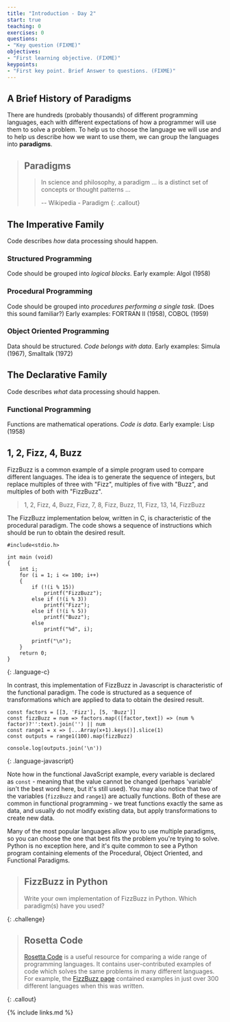```yaml
---
title: "Introduction - Day 2"
start: true
teaching: 0
exercises: 0
questions:
- "Key question (FIXME)"
objectives:
- "First learning objective. (FIXME)"
keypoints:
- "First key point. Brief Answer to questions. (FIXME)"
---
```


## A Brief History of Paradigms

There are hundreds (probably thousands) of different programming languages, each with different expectations of how a programmer will use them to solve a problem.
To help us to choose the language we will use and to help us describe how we want to use them, we can group the languages into **paradigms**.

> ## Paradigms
>
> > In science and philosophy, a paradigm ... is a distinct set of concepts or thought patterns ...
> >
> > -- Wikipedia - Paradigm
{: .callout}

## The Imperative Family

Code describes *how* data processing should happen.

### Structured Programming

Code should be grouped into *logical blocks*.
Early example: Algol (1958)

### Procedural Programming

Code should be grouped into *procedures performing a single task*.
(Does this sound familiar?)
Early examples: FORTRAN II (1958), COBOL (1959)

### Object Oriented Programming

Data should be structured.
*Code belongs with data*.
Early examples: Simula (1967), Smalltalk (1972)

## The Declarative Family

Code describes *what* data processing should happen.

### Functional Programming

Functions are mathematical operations.
*Code is data*.
Early example: Lisp (1958)

## 1, 2, Fizz, 4, Buzz

FizzBuzz is a common example of a simple program used to compare different languages.
The idea is to generate the sequence of integers, but replace multiples of three with "Fizz", multiples of five with "Buzz", and multiples of both with "FizzBuzz".

> 1, 2, Fizz, 4, Buzz, Fizz, 7, 8, Fizz, Buzz, 11, Fizz, 13, 14, FizzBuzz

The FizzBuzz implementation below, written in C, is characteristic of the procedural paradigm.
The code shows a sequence of instructions which should be run to obtain the desired result.

~~~
#include<stdio.h>

int main (void)
{
    int i;
    for (i = 1; i <= 100; i++)
    {
        if (!(i % 15))
            printf("FizzBuzz");
        else if (!(i % 3))
            printf("Fizz");
        else if (!(i % 5))
            printf("Buzz");
        else
            printf("%d", i);

        printf("\n");
    }
    return 0;
}
~~~
{: .language-c}

In contrast, this implementation of FizzBuzz in Javascript is characteristic of the functional paradigm.
The code is structured as a sequence of transformations which are applied to data to obtain the desired result.

~~~
const factors = [[3, 'Fizz'], [5, 'Buzz']]
const fizzBuzz = num => factors.map(([factor,text]) => (num % factor)?'':text).join('') || num
const range1 = x => [...Array(x+1).keys()].slice(1)
const outputs = range1(100).map(fizzBuzz)

console.log(outputs.join('\n'))
~~~
{: .language-javascript}


Note how in the functional JavaScript example, every variable is declared as `const` - meaning that the value cannot be changed (perhaps 'variable' isn't the best word here, but it's still used).
You may also notice that two of the variables (`fizzBuzz` and `range1`) are actually functions.
Both of these are common in functional programming - we treat functions exactly the same as data, and usually do not modify existing data, but apply transformations to create new data.

Many of the most popular languages allow you to use multiple paradigms, so you can choose the one that best fits the problem you're trying to solve.
Python is no exception here, and it's quite common to see a Python program containing elements of the Procedural, Object Oriented, and Functional Paradigms.

> ## FizzBuzz in Python
>
> Write your own implementation of FizzBuzz in Python.
> Which paradigm(s) have you used?
>
{: .challenge}

> ## Rosetta Code
>
> [Rosetta Code](https://rosettacode.org/) is a useful resource for comparing a wide range of programming languages.
> It contains user-contributed examples of code which solves the same problems in many different languages.
> For example, the [FizzBuzz page](https://rosettacode.org/wiki/FizzBuzz) contained examples in just over 300 different languages when this was written.
>
{: .callout}


{% include links.md %}
